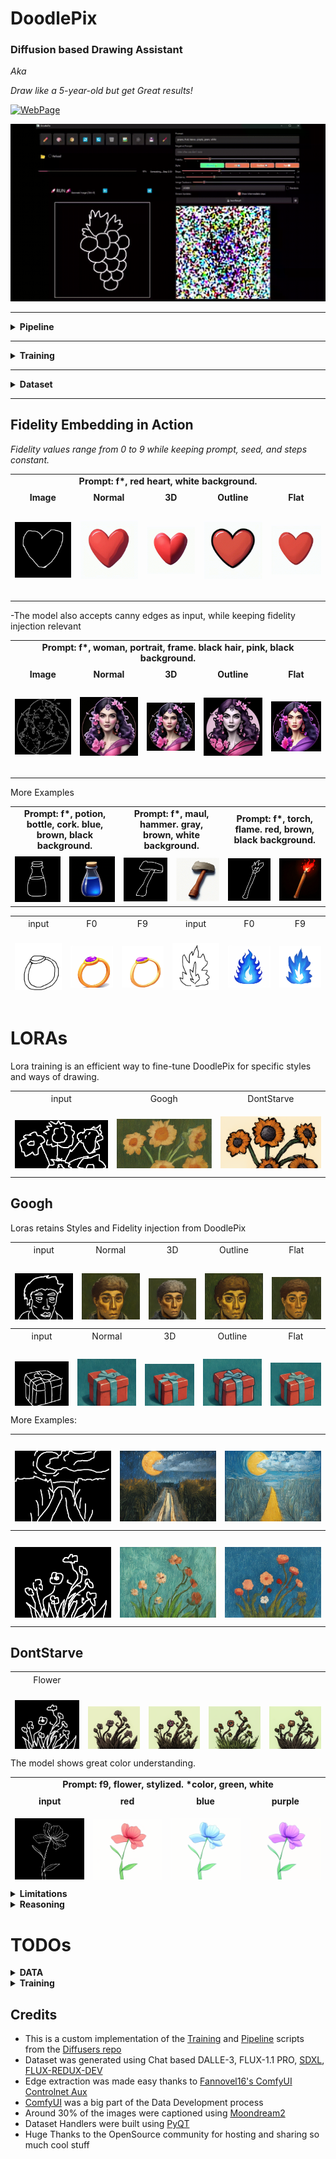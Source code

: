 <h1>DoodlePix</h1>
<h3>Diffusion based Drawing Assistant</h3>

<p><em>Aka</em></p>

<p><em>Draw like a 5-year-old but get Great results!</em></p>

[![WebPage](https://img.shields.io/badge/Web-Page-green)](https://scaryplasmon.github.io/DoodlePix/)


<p>
  <a href="assets/DoodlePixy.gif">
    <img src="assets/DoodlePixy.gif" alt="Doodle">
    </a>
</p>

<hr>

<details>
  <summary><strong>Pipeline</strong></summary>
  <ul>
    <li><strong>Inference:</strong> fits in &lt; 4GB</li> <li><strong>Resolution:</strong> 512x512px</li>
    <li><strong>Speed:</strong> ~15 steps/second</li>
  </ul>
</details>

<hr>

<details>
  <summary><strong>Training</strong></summary>
  <ul>
    <li><strong>Base Model:</strong> <a href="https://huggingface.co/stabilityai/stable-diffusion-2-1">StableDiffusion 2.1</a></li>
    <li><strong>Training Requirements:</strong> &lt; 14GB</li> <li><strong>Setup:</strong> NVIDIA RTX4070 </li>
  </ul>
  <p>
    <img src="assets/DoodlePix.png" alt="Training Loop" style="width:100%; height:auto; object-fit:contain;">
  </p>
  <p>
    The model leverages an InstructPix2Pix framework adapted for fidelity-controlled image generation from doodle inputs. The training loop processes triplets of (original doodle, edited target image, text prompt with embedded fidelity <code>f[0-9]</code>). Input images are encoded into the latent space via a VAE encoder. The text prompt is processed by a CLIP text encoder, and the extracted fidelity value ($F \in [0.0, 0.9]$) generates a corresponding fidelity embedding via the FidelityMLP. This fidelity embedding modulates the CLIP text embeddings, injecting the desired adherence level.
  </p>
  <p>
    The core diffusion process trains a U-Net to predict the noise ($\epsilon$) added to the VAE-encoded <em>edited target</em> latents. Crucially, the U-Net is conditioned on both the fidelity-modulated text embeddings (via cross-attention) and the VAE-encoded <em>original doodle</em> latents (concatenated channel-wise with the noisy target latents).
  </p>
  <p>
    The optimization objective combines two loss terms:
  </p>
  <ol>
    <li>A reconstruction loss ($||\epsilon - \epsilon_\theta||^2$), minimizing the MSE between the sampled noise ($\epsilon$) and the U-Net's predicted noise ($\epsilon_\theta$).</li>
    <li>A fidelity-aware L1 loss, calculated on decoded images ($P_{i}$), which balances adherence to the original input ($O_{i}$) and the edited target ($E_{i}$) based on the normalized fidelity value $F$: $F \cdot L1(P_{i}, O_{i}) + (1 - F) \cdot L1(P_{i}, E_{i})$.</li>
  </ol>
  <p>
    The total loss drives gradient updates via an AdamW optimizer, simultaneously training the U-Net and the FidelityMLP.
  </p>
  <p>
    This dual-conditioning and dual-loss approach enables fine-grained control over the generated image's Faithfulness and Creativity.
  </p>
</details>

<hr>

<details>
  <summary><strong>Dataset</strong></summary>
  <ul>
    <li><strong>Data Size:</strong> ~4.5k images</li>
    <li><strong>Image Generation:</strong> Dalle-3, Flux-Redux-DEV, SDXL, FLUX-PRO 1.1</li>
    <li><strong>Edge Extraction:</strong> Canny, Fake Scribble, Scribble Xdog, HED soft edge, Manual</li>
    <li><strong>Doodles</strong> were hand-drawn and compose about 20% of the edges</li>
  </ul>
</details>

<hr>

<h2>Fidelity Embedding in Action</h2>
<p><em>Fidelity values range from 0 to 9 while keeping prompt, seed, and steps constant.</em></p>

<table style="width:100%; table-layout: fixed;">
  <tbody>
    <tr>
      <td colspan="5" style="text-align:center; font-weight:bold; font-size:0.9rem; padding-bottom:8px;">
        Prompt: f*, red heart, white background.
      </td>
    </tr>
    <tr>
      <td style="text-align:center;">
        <strong>Image</strong><br>
        <img src="assets/heart.png" alt="Heart Image" style="width:150px; height:150px; object-fit:contain;">
      </td>
      <td style="text-align:center;">
        <strong>Normal</strong><br>
        <img src="assets/Heart.gif" alt="Heart Normal" style="width:150px; height:150px; object-fit:contain;">
      </td>
      <td style="text-align:center;">
        <strong>3D</strong><br>
        <img src="assets/Heart3D.gif" alt="Heart 3D" style="width:150px; height:150px; object-fit:contain;">
      </td>
      <td style="text-align:center;">
        <strong>Outline</strong><br>
        <img src="assets/HeartOutline.gif" alt="Heart Outline" style="width:150px; height:150px; object-fit:contain;">
      </td>
      <td style="text-align:center;">
        <strong>Flat</strong><br>
        <img src="assets/HeartFlat.gif" alt="Heart Flat" style="width:150px; height:150px; object-fit:contain;">
      </td>
    </tr>
  </tbody>
</table>

<p>-The model also accepts canny edges as input, while keeping fidelity injection relevant</p>

<table style="width:100%; table-layout: fixed;">
  <tbody>
    <tr>
      <td colspan="5" style="text-align:center; font-weight:bold; font-size:0.9rem; padding-bottom:8px;">
        Prompt: f*, woman, portrait, frame. black hair, pink, black background.
      </td>
    </tr>
    <tr>
      <td style="text-align:center;">
        <strong>Image</strong><br>
        <img src="assets/woman.png" alt="Woman Image" style="width:150px; height:150px; object-fit:contain;">
      </td>
      <td style="text-align:center;">
        <strong>Normal</strong><br>
        <img src="assets/WomanNormal.gif" alt="Woman Normal" style="width:150px; height:150px; object-fit:contain;">
      </td>
      <td style="text-align:center;">
        <strong>3D</strong><br>
        <img src="assets/Woman3D.gif" alt="Woman 3D" style="width:150px; height:150px; object-fit:contain;">
      </td>
      <td style="text-align:center;">
        <strong>Outline</strong><br>
        <img src="assets/WomanOutline.gif" alt="Woman Outline" style="width:150px; height:150px; object-fit:contain;">
      </td>
      <td style="text-align:center;">
        <strong>Flat</strong><br>
        <img src="assets/WomanFlat.gif" alt="Woman Flat" style="width:150px; height:150px; object-fit:contain;">
      </td>
    </tr>
  </tbody>
</table>

<p>More Examples</p>

<table style="width:100%; table-layout: fixed;">
  <tbody>
    <tr>
      <td colspan="2" style="text-align:center; font-weight:bold; font-size:0.9rem; padding-bottom:8px;">
        Prompt: f*, potion, bottle, cork. blue, brown, black background.
      </td>
      <td colspan="2" style="text-align:center; font-weight:bold; font-size:0.9rem; padding-bottom:8px;">
        Prompt: f*, maul, hammer. gray, brown, white background.
      </td>
      <td colspan="2" style="text-align:center; font-weight:bold; font-size:0.9rem; padding-bottom:8px;">
        Prompt: f*, torch, flame. red, brown, black background.
      </td>
    </tr>
    <tr>
      <td style="text-align:center;">
        <img src="assets/potion.png" alt="Potion Image" style="width:100%; max-width:150px; height:auto; object-fit:contain;">
      </td>
      <td style="text-align:center;">
        <img src="assets/PotionSingle.gif" alt="Potion Normal" style="width:100%; max-width:150px; height:auto; object-fit:contain;">
      </td>
      <td style="text-align:center;">
        <img src="assets/maul.png" alt="Maul Image" style="width:100%; max-width:150px; height:auto; object-fit:contain;">
      </td>
      <td style="text-align:center;">
        <img src="assets/maulNormal.gif" alt="Maul Normal" style="width:100%; max-width:150px; height:auto; object-fit:contain;">
      </td>
      <td style="text-align:center;">
        <img src="assets/torch.png" alt="Torch Image" style="width:100%; max-width:150px; height:auto; object-fit:contain;">
      </td>
      <td style="text-align:center;">
        <img src="assets/TorchSingle.gif" alt="Torch Normal" style="width:100%; max-width:150px; height:auto; object-fit:contain;">
      </td>
    </tr>
  </tbody>
</table>

<table style="width:100%; height: 140px; table-layout: fixed;">
  <tbody>
    <tr>
      <td colspan="6" style="text-align:center; font-weight:italic; font-size:0.9rem; padding-bottom:0px;">
        </td>
    </tr>
    <tr>
      <td style="text-align:center;">
        input<br>
        <img src="assets/ringIn.png" alt="Input" style="width:120px; height:120px; object-fit:contain;">
      </td>
      <td style="text-align:center;">
        F0<br>
        <img src="assets/ringF0.webp" alt="Googh" style="width:120px; height:120px; object-fit:contain;">
      </td>
      <td style="text-align:center;">
        F9<br>
        <img src="assets/ringF9.webp" alt="DontStarve" style="width:120px; height:120px; object-fit:contain;">
      </td>
      <td style="text-align:center;">
        input<br>
        <img src="assets/fireIn.png" alt="Input" style="width:120px; height:120px; object-fit:contain;">
      </td>
      <td style="text-align:center;">
        F0<br>
        <img src="assets/fireF0.webp" alt="Googh" style="width:120px; height:120px; object-fit:contain;">
      </td>
      <td style="text-align:center;">
        F9<br>
        <img src="assets/fireF9.webp" alt="DontStarve" style="width:120px; height:120px; object-fit:contain;">
      </td>
    </tr>
  </tbody>
</table>

<h1>LORAs</h1>
<p>Lora training is an efficient way to fine-tune DoodlePix for specific styles and ways of drawing.</p>

<table style="width:100%; height: 124px; table-layout: fixed;">
  <tbody>
    <tr>
      <td colspan="3" style="text-align:center; font-weight:italic; font-size:0.9rem; padding-bottom:0px;">
        </td>
    </tr>
    <tr>
      <td style="text-align:center;">
        input<br>
        <img src="assets/Googh/sunflower_DR.png" alt="Input" style="width:200px; height:200px; object-fit:contain;">
      </td>
      <td style="text-align:center;">
        Googh<br>
        <img src="assets/Googh/sunflower_0.png" alt="Googh" style="width:200px; height:200px; object-fit:contain;">
      </td>
      <td style="text-align:center;">
        DontStarve<br>
        <img src="assets/DontStarve/SunFlowers_4.png" alt="DontStarve" style="width:200px; height:200px; object-fit:contain;">
      </td>
    </tr>
    <tr>
      <td style="text-align:center;">
        input<br>
        <img src="assets/Googh/gift_DR.png" alt="Input" style="width:200px; height:200px; object-fit:contain;">
      </td>
      <td style="text-align:center;">
        Googh<br>
        <img src="assets/Googh/gift_3.png" alt="Googh" style="width:200px; height:200px; object-fit:contain;">
      </td>
      <td style="text-align:center;">
        DontStarve<br>
        <img src="assets/DontStarve/gift_20.png" alt="DontStarve" style="width:200px; height:200px; object-fit:contain;">
      </td>
    </tr>
  </tbody>
</table>

<hr>

<h2>Googh</h2>
<p>Loras retains Styles and Fidelity injection from DoodlePix</p>

<table style="width:100%; height: 124px; table-layout: fixed;">
  <tbody>
    <tr>
      <td colspan="5" style="text-align:center; font-weight:italic; font-size:0.9rem; padding-bottom:0px;">
        </td>
    </tr>
    <tr>
      <td style="text-align:center;">
        input<br>
        <img src="assets/Googh/man_DR2.png" alt="Input" style="width:150px; height:150px; object-fit:contain;">
      </td>
      <td style="text-align:center;">
        Normal<br>
        <img src="assets/Googh/manNormal.png" alt="Normal" style="width:150px; height:150px; object-fit:contain;">
      </td>
      <td style="text-align:center;">
        3D<br>
        <img src="assets/Googh/man3D.png" alt="3D" style="width:150px; height:150px; object-fit:contain;">
      </td>
      <td style="text-align:center;">
        Outline<br>
        <img src="assets/Googh/manOutline.png" alt="Outline" style="width:150px; height:150px; object-fit:contain;">
      </td>
      <td style="text-align:center;">
        Flat<br>
        <img src="assets/Googh/manFlat.png" alt="Flat" style="width:150px; height:150px; object-fit:contain;">
      </td>
    </tr>
    <tr>
      <td style="text-align:center;">
        Low Fidelity<br>
        <img src="assets/Googh/man_3.png" alt="Low Fidelity" style="width:150px; height:150px; object-fit:contain;">
      </td>
      <td style="text-align:center;">
        High Fidelity<br>
        <img src="assets/Googh/manFidelity7.png" alt="High Fidelity" style="width:150px; height:150px; object-fit:contain;">
      </td>
      <td colspan="3"></td>
    </tr>
  </tbody>
</table>

<table style="width:100%; height: 124px; table-layout: fixed;">
  <tbody>
    <tr>
      <td colspan="5" style="text-align:center; font-weight:italic; font-size:0.9rem; padding-bottom:0px;">
        </td>
    </tr>
    <tr>
      <td style="text-align:center;">
        input<br>
        <img src="assets/Googh/gift_DR.png" alt="Input" style="width:150px; height:150px; object-fit:contain;">
      </td>
      <td style="text-align:center;">
        Normal<br>
        <img src="assets/Googh/giftNormal.png" alt="Normal" style="width:150px; height:150px; object-fit:contain;">
      </td>
      <td style="text-align:center;">
        3D<br>
        <img src="assets/Googh/gift3D.png" alt="3D" style="width:150px; height:150px; object-fit:contain;">
      </td>
      <td style="text-align:center;">
        Outline<br>
        <img src="assets/Googh/giftOutline.png" alt="Outline" style="width:150px; height:150px; object-fit:contain;">
      </td>
      <td style="text-align:center;">
        Flat<br>
        <img src="assets/Googh/giftFlat.png" alt="Flat" style="width:150px; height:150px; object-fit:contain;">
      </td>
    </tr>
  </tbody>
</table>

<p>More Examples:</p>

<table style="width:100%; height: 140px; table-layout: fixed;">
  <tbody>
    <tr>
      <td colspan="3" style="text-align:center; font-weight:italic; font-size:0.9rem; padding-bottom:0px;">
        </td>
    </tr>
    <tr>
      <td style="text-align:center;">
        <img src="assets/Googh/road_DR.png" alt="Input" style="width:200px; height:200px; object-fit:contain;">
      </td>
      <td style="text-align:center;">
        <img src="assets/Googh/road4.png" alt="Normal" style="width:200px; height:200px; object-fit:contain;">
      </td>
      <td style="text-align:center;">
        <img src="assets/Googh/road5.png" alt="3D" style="width:200px; height:200px; object-fit:contain;">
      </td>
    </tr>
    <tr>
      <td style="text-align:center;">
        <img src="assets/Googh/road7.png" alt="Outline" style="width:200px; height:200px; object-fit:contain;">
      </td>
      <td style="text-align:center;">
        <img src="assets/Googh/road6.png" alt="Flat" style="width:200px; height:200px; object-fit:contain;">
      </td>
      <td style="text-align:center;">
        <img src="assets/Googh/road3.png" alt="Flat" style="width:200px; height:200px; object-fit:contain;">
      </td>
    </tr>
  </tbody>
</table>

<table style="width:100%; height: 140px; table-layout: fixed;">
  <tbody>
    <tr>
      <td colspan="3" style="text-align:center; font-weight:italic; font-size:0.9rem; padding-bottom:0px;">
         </td>
    </tr>
    <tr>
      <td style="text-align:center;">
        <img src="assets/Googh/flower_DR.png" alt="Input" style="width:200px; height:200px; object-fit:contain;">
      </td>
      <td style="text-align:center;">
        <img src="assets/Googh/flower1.png" alt="Normal" style="width:200px; height:200px; object-fit:contain;">
      </td>
      <td style="text-align:center;">
        <img src="assets/Googh/flower2.png" alt="3D" style="width:200px; height:200px; object-fit:contain;">
      </td>
    </tr>
    <tr>
      <td style="text-align:center;">
        <img src="assets/Googh/flower3.png" alt="Outline" style="width:200px; height:200px; object-fit:contain;">
      </td>
      <td style="text-align:center;">
        <img src="assets/Googh/flower4.png" alt="Flat" style="width:200px; height:200px; object-fit:contain;">
      </td>
      <td style="text-align:center;">
        <img src="assets/Googh/flower5.png" alt="Flat" style="width:200px; height:200px; object-fit:contain;">
      </td>
    </tr>
  </tbody>
</table>

<hr>

<h2>DontStarve</h2>

<table style="width:100%; height: 124px; table-layout: fixed;">
  <tbody>
    <tr>
      <td colspan="5" style="text-align:center; font-weight:italic; font-size:0.9rem; padding-bottom:0px;">
        </td>
    </tr>
    <tr>
      <td style="text-align:center;">
        Flower<br>
        <img src="assets/DontStarve/flower_DR.png" alt="Input" style="width:150px; height:150px; object-fit:contain;">
      </td>
      <td style="text-align:center;">
        <br>
        <img src="assets/DontStarve/flower (1).png" alt="Normal" style="width:150px; height:150px; object-fit:contain;">
      </td>
      <td style="text-align:center;">
        <br>
        <img src="assets/DontStarve/flower (2).png" alt="Normal" style="width:150px; height:150px; object-fit:contain;">
      </td>
      <td style="text-align:center;">
        <br>
        <img src="assets/DontStarve/flower (3).png" alt="Normal" style="width:150px; height:150px; object-fit:contain;">
      </td>
      <td style="text-align:center;">
        <br>
        <img src="assets/DontStarve/flower (4).png" alt="Normal" style="width:150px; height:150px; object-fit:contain;">
      </td>
    </tr>
    <tr>
      <td style="text-align:center;">
        Gift<br>
        <img src="assets/DontStarve/gift_DR.png" alt="Input" style="width:150px; height:150px; object-fit:contain;">
      </td>
      <td style="text-align:center;">
        <br>
        <img src="assets/DontStarve/gift_14.png" alt="Normal" style="width:150px; height:150px; object-fit:contain;">
      </td>
      <td style="text-align:center;">
        <br>
        <img src="assets/DontStarve/gift_15.png" alt="Normal" style="width:150px; height:150px; object-fit:contain;">
      </td>
      <td style="text-align:center;">
        <br>
        <img src="assets/DontStarve/gift_16.png" alt="Normal" style="width:150px; height:150px; object-fit:contain;">
      </td>
      <td style="text-align:center;">
        <br>
        <img src="assets/DontStarve/gift_17.png" alt="Normal" style="width:150px; height:150px; object-fit:contain;">
      </td>
     </tr> <tr>
      <td style="text-align:center;">
        Carrot<br>
        <img src="assets/DontStarve/carrot_DR.png" alt="Input" style="width:150px; height:150px; object-fit:contain;">
      </td>
      <td style="text-align:center;">
        <br>
        <img src="assets/DontStarve/carrot_0.png" alt="Normal" style="width:150px; height:150px; object-fit:contain;">
      </td>
      <td style="text-align:center;">
        <br>
        <img src="assets/DontStarve/carrot_1.png" alt="Normal" style="width:150px; height:150px; object-fit:contain;">
      </td>
      <td style="text-align:center;">
        <br>
        <img src="assets/DontStarve/carrot_4.png" alt="Normal" style="width:150px; height:150px; object-fit:contain;">
      </td>
      <td style="text-align:center;">
        <br>
        <img src="assets/DontStarve/carrot_6.png" alt="Normal" style="width:150px; height:150px; object-fit:contain;">
      </td>
    </tr>
    <tr>
      <td style="text-align:center;">
        Rope<br>
        <img src="assets/DontStarve/rope_DR.png" alt="Input" style="width:150px; height:150px; object-fit:contain;">
      </td>
      <td style="text-align:center;">
        <br>
        <img src="assets/DontStarve/rope_0.png" alt="Normal" style="width:150px; height:150px; object-fit:contain;">
      </td>
      <td style="text-align:center;">
        <br>
        <img src="assets/DontStarve/rope_3.png" alt="Normal" style="width:150px; height:150px; object-fit:contain;">
      </td>
      <td style="text-align:center;">
        <br>
        <img src="assets/DontStarve/rope_4.png" alt="Normal" style="width:150px; height:150px; object-fit:contain;">
      </td>
      <td style="text-align:center;">
        <br>
        <img src="assets/DontStarve/rope_5.png" alt="Normal" style="width:150px; height:150px; object-fit:contain;">
      </td>
    </tr>
    <tr>
      <td style="text-align:center;">
        Potato<br>
        <img src="assets/DontStarve/potato_DR.png" alt="Input" style="width:150px; height:150px; object-fit:contain;">
      </td>
      <td style="text-align:center;">
        <br>
        <img src="assets/DontStarve/potato_0.png" alt="Normal" style="width:150px; height:150px; object-fit:contain;">
      </td>
      <td style="text-align:center;">
        <br>
        <img src="assets/DontStarve/potato_1.png" alt="Normal" style="width:150px; height:150px; object-fit:contain;">
      </td>
      <td style="text-align:center;">
        <br>
        <img src="assets/DontStarve/potato_5.png" alt="Normal" style="width:150px; height:150px; object-fit:contain;">
      </td>
      <td style="text-align:center;">
        <br>
        <img src="assets/DontStarve/potato_6.png" alt="Normal" style="width:150px; height:150px; object-fit:contain;">
      </td>
    </tr>
    <tr>
      <td style="text-align:center;">
        Heart<br>
        <img src="assets/heart.png" alt="Input" style="width:150px; height:150px; object-fit:contain;">
      </td>
      <td style="text-align:center;">
        <br>
        <img src="assets/DontStarve/heart_1.png" alt="Normal" style="width:150px; height:150px; object-fit:contain;">
      </td>
      <td style="text-align:center;">
        <br>
        <img src="assets/DontStarve/heart_0.png" alt="Normal" style="width:150px; height:150px; object-fit:contain;">
      </td>
      <td style="text-align:center;">
        <br>
        <img src="assets/DontStarve/heart_2.png" alt="Normal" style="width:150px; height:150px; object-fit:contain;">
      </td>
      <td style="text-align:center;">
        <br>
        <img src="assets/DontStarve/heart_4.png" alt="Normal" style="width:150px; height:150px; object-fit:contain;">
      </td>
    </tr>
    <tr>
      <td style="text-align:center;">
        Axe<br>
        <img src="assets/axe.png" alt="Input" style="width:150px; height:150px; object-fit:contain;">
      </td>
      <td style="text-align:center;">
        <br>
        <img src="assets/DontStarve/axe_0.png" alt="Normal" style="width:150px; height:150px; object-fit:contain;">
      </td>
      <td style="text-align:center;">
        <br>
        <img src="assets/DontStarve/axe_2.png" alt="Normal" style="width:150px; height:150px; object-fit:contain;">
      </td>
      <td style="text-align:center;">
        <br>
        <img src="assets/DontStarve/axe_3.png" alt="Normal" style="width:150px; height:150px; object-fit:contain;">
      </td>
      <td style="text-align:center;">
        <br>
        <img src="assets/DontStarve/axe_5.png" alt="Normal" style="width:150px; height:150px; object-fit:contain;">
      </td>
    </tr>
    <tr>
      <td style="text-align:center;">
        Potion<br>
        <img src="assets/potion.png" alt="Input" style="width:150px; height:150px; object-fit:contain;">
      </td>
      <td style="text-align:center;">
        <br>
        <img src="assets/DontStarve/potion_0.png" alt="Normal" style="width:150px; height:150px; object-fit:contain;">
      </td>
      <td style="text-align:center;">
        <br>
        <img src="assets/DontStarve/potion_5.png" alt="Normal" style="width:150px; height:150px; object-fit:contain;">
      </td>
      <td style="text-align:center;">
        <br>
        <img src="assets/DontStarve/potion_8.png" alt="Normal" style="width:150px; height:150px; object-fit:contain;">
      </td>
      <td style="text-align:center;">
        <br>
        <img src="assets/DontStarve/potion_10.png" alt="Normal" style="width:150px; height:150px; object-fit:contain;">
      </td>
    </tr>
    <tr>
      <td style="text-align:center;">
        Torch<br>
        <img src="assets/torch.png" alt="Input" style="width:150px; height:150px; object-fit:contain;">
      </td>
      <td style="text-align:center;">
        <br>
        <img src="assets/DontStarve/torch_0.png" alt="Normal" style="width:150px; height:150px; object-fit:contain;">
      </td>
      <td style="text-align:center;">
        <br>
        <img src="assets/DontStarve/torch_1.png" alt="Normal" style="width:150px; height:150px; object-fit:contain;">
      </td>
      <td style="text-align:center;">
        <br>
        <img src="assets/DontStarve/torch_2.png" alt="Normal" style="width:150px; height:150px; object-fit:contain;">
      </td>
      <td style="text-align:center;">
        <br>
        <img src="assets/DontStarve/torch_3.png" alt="Normal" style="width:150px; height:150px; object-fit:contain;">
      </td>
    </tr>
  </tbody>
</table>

<p>The model shows great color understanding.</p>

<table style="width:100%; height: 164px; table-layout: fixed;">
  <tbody>
    <tr>
      <td colspan="4" style="text-align:center; font-weight:bold; font-size:0.9rem; padding-bottom:8px;"> Prompt: f9, flower, stylized. *color, green, white
      </td>
    </tr>
    <tr>
      <td style="text-align:center;">
        <strong>input</strong><br>
        <img src="assets/flowerInput.png" alt="Flower Input" style="width:150px; height:150px; object-fit:contain;">
      </td>
      <td style="text-align:center;">
        <strong>red</strong><br>
        <img src="assets/flower2.png" alt="Flower red" style="width:150px; height:150px; object-fit:contain;">
      </td>
      <td style="text-align:center;">
        <strong>blue</strong><br>
        <img src="assets/flower3.png" alt="Flower light blue" style="width:150px; height:150px; object-fit:contain;">
      </td>
      <td style="text-align:center;">
        <strong>purple</strong><br>
        <img src="assets/flower4.png" alt="Flower purple" style="width:150px; height:150px; object-fit:contain;">
      </td>
    </tr>
    <tr>
      <td style="text-align:center;">
        <strong>green</strong><br>
        <img src="assets/flower1.png" alt="Flower green" style="width:150px; height:150px; object-fit:contain;">
      </td>
      <td style="text-align:center;">
        <strong>cyan</strong><br>
        <img src="assets/flower6.png" alt="Flower cyan" style="width:150px; height:150px; object-fit:contain;">
      </td>
      <td style="text-align:center;">
        <strong>yellow</strong><br>
        <img src="assets/flower7.png" alt="Flower light green" style="width:150px; height:150px; object-fit:contain;">
      </td>
      <td style="text-align:center;">
        <strong>orange</strong><br>
        <img src="assets/flower8.png" alt="Flower orange" style="width:150px; height:150px; object-fit:contain;">
      </td>
    </tr>
  </tbody>
</table>

<details>
  <summary><strong>Limitations</strong></summary>
  <ul>
    <li>The <strong>Model</strong> was trained mainly on objects, items. Things rather than Characters.</li>
    <li>It inherits most of the limitations of the StableDiffusion 2.1 model.</li>
  </ul>
</details>

<details>
  <summary><strong>Reasoning</strong></summary>
  <p>
    The objective is to train a model able to take drawings as inputs.
  </p>
  <p>
    While most models and controlnets were trained using canny or similar line extractors as inputs (which focuses on the most prominent lines in an image),
  drawings are made with intention. A few squiggly lines placed in the right place can sometimes deliver a much better idea of what's being represented in the image:
  </p>
  <table style="width: 60%; table-layout: fixed; margin-left: auto; margin-right: auto;"> <tbody>
      <tr>
        <td style="text-align: center;">
          <strong>Drawing</strong><br>
          <img src="assets/alien/alienDrawing.png" alt="Drawing" style="width: 60%; max-width: 240px; height: auto; object-fit: contain;">
        </td>
        <td style="text-align: center;">
          <strong>Canny</strong><br>
          <img src="assets/alien/alienCanny.png" alt="Canny" style="width: 60%; max-width: 240px; height: auto; object-fit: contain;">
        </td>
      </tr>
    </tbody>
  </table>
  <p>
    Although the InstructPix2Pix pipeline supports an ImageGuidance factor to control adherence to the input image, it tends to follow the drawing too strictly at higher values while losing compositional nuances at lower values.
  </p>
</details>

<h1>TODOs</h1>

<details>
  <summary><strong>DATA</strong></summary>
  <ul>
    <li>[ ] Increase amount of hand-drawn line inputs</li>
    <li>[X] Smaller-Bigger subject variations</li>
    <li>[ ] Background Variations</li>
    <li>[ ] Increase Flat style references</li>
    <li>[ ] Improve color matches in prompts</li>
    <li>[ ] Clean up</li>
  </ul>
</details>

<details>
  <summary><strong>Training</strong></summary>
  <ul>
    <li>[ ] Release V1.</li>
    <li>[ ] Release DoodleCharacters (DoodlePix but for characters)</li>
    <li>[X] Release Training code</li>
    <li>[X] Release Lora Training code</li>
  </ul>
</details>

<h2>Credits</h2>
<ul>
  <li>This is a custom implementation of the <a href="https://github.com/huggingface/diffusers/blob/main/examples/instruct_pix2pix/train_instruct_pix2pix.py">Training</a> and <a href="https://github.com/huggingface/diffusers/blob/main/src/diffusers/pipelines/stable_diffusion/pipeline_stable_diffusion_instruct_pix2pix.py">Pipeline</a> scripts from the <a href="https://github.com/huggingface/diffusers">Diffusers repo</a></li>
  <li>Dataset was generated using Chat based DALLE-3, FLUX-1.1 PRO, <a href="https://huggingface.co/stabilityai/stable-diffusion-xl-base-1.0">SDXL</a>, <a href="https://huggingface.co/black-forest-labs/FLUX.1-Redux-dev">FLUX-REDUX-DEV</a></li>
  <li>Edge extraction was made easy thanks to <a href="https://github.com/Fannovel16/comfyui_controlnet_aux">Fannovel16's ComfyUI Controlnet Aux</a></li>
  <li><a href="https://www.comfy.org/">ComfyUI</a> was a big part of the Data Development process</li>
  <li>Around 30% of the images were captioned using <a href="https://huggingface.co/vikhyatk/moondream2">Moondream2</a></li>
  <li>Dataset Handlers were built using <a href="https://doc.qt.io/qtforpython-6/index.html">PyQT</a></li>
  <li>Huge Thanks to the OpenSource community for hosting and sharing so much cool stuff</li>
</ul>

